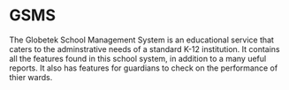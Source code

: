 # GSMS
The Globetek School Management System is an educational service that caters to the adminstrative needs of a standard K-12 institution. 
It contains all the features found in this school system, in addition to a many ueful reports. It also has features for guardians to check on the performance of thier wards.
